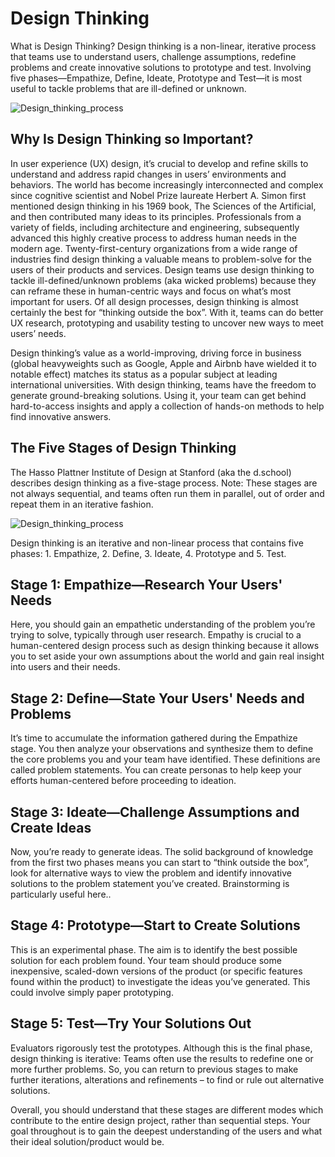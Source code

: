 # Design Thinking

What is Design Thinking?
Design thinking is a non-linear, iterative process that teams use to understand users, challenge assumptions, redefine problems and create innovative solutions to prototype and test. Involving five phases—Empathize, Define, Ideate, Prototype and Test—it is most useful to tackle problems that are ill-defined or unknown.

![Design_thinking_process](https://public-images.interaction-design.org/literature/articles/materials/PONMo61b9QMX0GZvguvRft35nhDu3KG6Asa2NkI3.jpg)

## **Why Is Design Thinking so Important?**

In user experience (UX) design, it’s crucial to develop and refine skills to understand and address rapid changes in users’ environments and behaviors. The world has become increasingly interconnected and complex since cognitive scientist and Nobel Prize laureate Herbert A. Simon first mentioned design thinking in his 1969 book, The Sciences of the Artificial, and then contributed many ideas to its principles. Professionals from a variety of fields, including architecture and engineering, subsequently advanced this highly creative process to address human needs in the modern age. Twenty-first-century organizations from a wide range of industries find design thinking a valuable means to problem-solve for the users of their products and services. Design teams use design thinking to tackle ill-defined/unknown problems (aka wicked problems) because they can reframe these in human-centric ways and focus on what’s most important for users. Of all design processes, design thinking is almost certainly the best for “thinking outside the box”. With it, teams can do better UX research, prototyping and usability testing to uncover new ways to meet users’ needs.

Design thinking’s value as a world-improving, driving force in business (global heavyweights such as Google, Apple and Airbnb have wielded it to notable effect) matches its status as a popular subject at leading international universities. With design thinking, teams have the freedom to generate ground-breaking solutions. Using it, your team can get behind hard-to-access insights and apply a collection of hands-on methods to help find innovative answers.

## **The Five Stages of Design Thinking**

The Hasso Plattner Institute of Design at Stanford (aka the d.school) describes design thinking as a five-stage process. Note: These stages are not always sequential, and teams often run them in parallel, out of order and repeat them in an iterative fashion.

![Design_thinking_process](https://public-images.interaction-design.org/literature/articles/materials/HCh58dNyAJ7WNIOajGzgQlNfEcOpGhAkAb7c7v5J.jpg)

Design thinking is an iterative and non-linear process that contains five phases: 1. Empathize, 2. Define, 3. Ideate, 4. Prototype and 5. Test.

## Stage 1: Empathize—Research Your Users' Needs

Here, you should gain an empathetic understanding of the problem you’re trying to solve, typically through user research. Empathy is crucial to a human-centered design process such as design thinking because it allows you to set aside your own assumptions about the world and gain real insight into users and their needs.

## Stage 2: Define—State Your Users' Needs and Problems

It’s time to accumulate the information gathered during the Empathize stage. You then analyze your observations and synthesize them to define the core problems you and your team have identified. These definitions are called problem statements. You can create personas to help keep your efforts human-centered before proceeding to ideation.

## Stage 3: Ideate—Challenge Assumptions and Create Ideas

Now, you’re ready to generate ideas. The solid background of knowledge from the first two phases means you can start to “think outside the box”, look for alternative ways to view the problem and identify innovative solutions to the problem statement you’ve created. Brainstorming is particularly useful here..

## Stage 4: Prototype—Start to Create Solutions

This is an experimental phase. The aim is to identify the best possible solution for each problem found. Your team should produce some inexpensive, scaled-down versions of the product (or specific features found within the product) to investigate the ideas you’ve generated. This could involve simply paper prototyping.

## Stage 5: Test—Try Your Solutions Out

Evaluators rigorously test the prototypes. Although this is the final phase, design thinking is iterative: Teams often use the results to redefine one or more further problems. So, you can return to previous stages to make further iterations, alterations and refinements – to find or rule out alternative solutions.

Overall, you should understand that these stages are different modes which contribute to the entire design project, rather than sequential steps. Your goal throughout is to gain the deepest understanding of the users and what their ideal solution/product would be.
